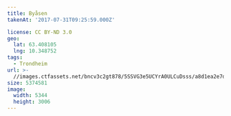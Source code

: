 ```yaml
---
title: Byåsen
takenAt: '2017-07-31T09:25:59.000Z'

license: CC BY-ND 3.0
geo:
  lat: 63.408105
  lng: 10.348752
tags:
  - Trondheim
url: >-
  //images.ctfassets.net/bncv3c2gt878/5SSVG3e5UCYrA0ULCuDsss/a8d1ea2e7db2c4f2e505dce436adb9cc/bysen_35489715233_o
size: 5374581
image:
  width: 5344
  height: 3006
---
```

